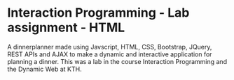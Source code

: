 Interaction Programming - Lab assignment - HTML
=================================================

A dinnerplanner made using Javscript, HTML, CSS, Bootstrap, JQuery, REST APIs and AJAX to make a dynamic and interactive application for planning a dinner. This was a lab in the course Interaction Programming and the Dynamic Web at KTH.
